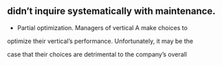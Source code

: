 ## didn’t inquire systematically with maintenance.

- Partial optimization. Managers of vertical A make choices to

optimize their vertical’s performance. Unfortunately, it may be the

case that their choices are detrimental to the company’s overall